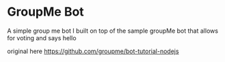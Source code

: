 # GroupMe Bot
A simple group me bot I built on top of the sample groupMe bot that allows for voting and says hello

original here https://github.com/groupme/bot-tutorial-nodejs
